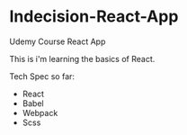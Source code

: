 # Indecision-React-App
Udemy Course React App


This is i'm learning the basics of React. 

Tech Spec so far: 
  - React
  - Babel
  - Webpack
  - Scss
